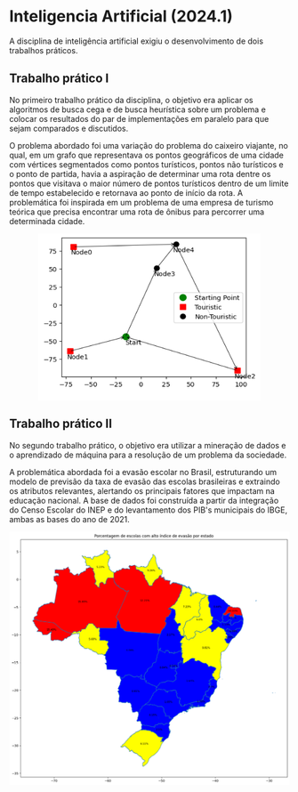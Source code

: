 # Inteligencia Artificial (2024.1)

A disciplina de inteligência artificial exigiu o desenvolvimento de dois trabalhos práticos.

## Trabalho prático I

No primeiro trabalho prático da disciplina, o objetivo era aplicar os algoritmos de busca cega e de busca heurística sobre um problema e colocar os resultados do par de implementações em paralelo para que sejam comparados e discutidos.

O problema abordado foi uma variação do problema do caixeiro viajante, no qual, em um grafo que representava os pontos geográficos de uma cidade com vértices segmentados como pontos turísticos, pontos não turísticos e o ponto de partida, havia a aspiração de determinar uma rota dentre os pontos que visitava o maior número de pontos turísticos dentro de um limite de tempo estabelecido e retornava ao ponto de início da rota. A problemática foi inspirada em um problema de uma empresa de turismo teórica que precisa encontrar uma rota de ônibus para percorrer uma determinada cidade.

<img src="img/Graph.png" 
        alt="Picture" 
        width="400" 
        height="300" 
        style="display: block; margin: 0 auto" />

## Trabalho prático II

No segundo trabalho prático, o objetivo era utilizar a mineração de dados e o aprendizado de máquina para a resolução de um problema da sociedade.

A problemática abordada foi a evasão escolar no Brasil, estruturando um modelo de previsão da taxa de evasão das escolas brasileiras e extraindo os atributos relevantes, alertando os principais fatores que impactam na educação nacional. A base de dados foi construída a partir da integração do Censo Escolar do INEP e do levantamento dos PIB's municipais do IBGE, ambas as bases do ano de 2021.

<img src="img/Map.png" 
        alt="Picture" 
        style="display: block; margin: 0 auto" />
